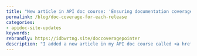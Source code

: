 ```yaml
---
title: "New article in API doc course: 'Ensuring documentation coverage with each software release'"
permalink: /blog/doc-coverage-for-each-release
categories:
- apidoc-site-updates
keywords:
rebrandly: https://idbwrtng.site/doccoveragepointer
description: "I added a new article in my API doc course called <a href='/learnapidoc/docapis_release_process.html'>Ensuring documentation coverage with each software release</a>. Getting a good handle on your release process -- such as understanding the cadence of releases, how features are tracked and tagged in different phases, and other checkpoints prior to the release signoff -- is central to thriving in any documentation role. Providing doc coverage for each release ensures you don't accrue documentation debt, and it boosts user satisfaction for the new features being released. This article adds to about a dozen other process-oriented articles in the <a href='learnapidoc/docapis_managing_doc_processes.html'>processes and methodology section</a>."
---
```

